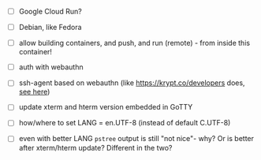 - [ ] Google Cloud Run?

- [ ] Debian, like Fedora

- [ ] allow building containers, and push, and run (remote) - from inside this container!

- [ ] auth with webauthn

- [ ] ssh-agent based on webauthn (like https://krypt.co/developers does, [see here](https://github.com/kryptco/kr/blob/master/src/krd/main.go))

- [ ] update xterm and hterm version embedded in GoTTY

- [ ] how/where to set LANG = en.UTF-8  (instead of default C.UTF-8)

- [ ] even with better LANG `pstree` output is still "not nice"- why? Or is better after xterm/hterm update?  Different in the two?
